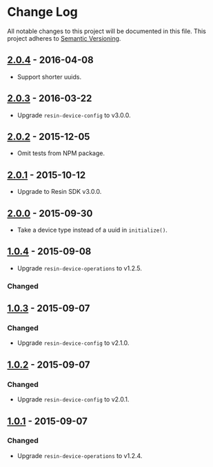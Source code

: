 # Change Log

All notable changes to this project will be documented in this file.
This project adheres to [Semantic Versioning](http://semver.org/).

## [2.0.4] - 2016-04-08

- Support shorter uuids.

## [2.0.3] - 2016-03-22

- Upgrade `resin-device-config` to v3.0.0.

## [2.0.2] - 2015-12-05

- Omit tests from NPM package.

## [2.0.1] - 2015-10-12

- Upgrade to Resin SDK v3.0.0.

## [2.0.0] - 2015-09-30

- Take a device type instead of a uuid in `initialize()`.

## [1.0.4] - 2015-09-08

- Upgrade `resin-device-operations` to v1.2.5.

### Changed

## [1.0.3] - 2015-09-07

### Changed

- Upgrade `resin-device-config` to v2.1.0.

## [1.0.2] - 2015-09-07

### Changed

- Upgrade `resin-device-config` to v2.0.1.

## [1.0.1] - 2015-09-07

### Changed

- Upgrade `resin-device-operations` to v1.2.4.

[2.0.4]: https://github.com/resin-io/resin-device-init/compare/v2.0.3...v2.0.4
[2.0.3]: https://github.com/resin-io/resin-device-init/compare/v2.0.2...v2.0.3
[2.0.2]: https://github.com/resin-io/resin-device-init/compare/v2.0.1...v2.0.2
[2.0.1]: https://github.com/resin-io/resin-device-init/compare/v2.0.0...v2.0.1
[2.0.0]: https://github.com/resin-io/resin-device-init/compare/v1.0.4...v2.0.0
[1.0.4]: https://github.com/resin-io/resin-device-init/compare/v1.0.3...v1.0.4
[1.0.3]: https://github.com/resin-io/resin-device-init/compare/v1.0.2...v1.0.3
[1.0.2]: https://github.com/resin-io/resin-device-init/compare/v1.0.1...v1.0.2
[1.0.1]: https://github.com/resin-io/resin-device-init/compare/v1.0.0...v1.0.1
